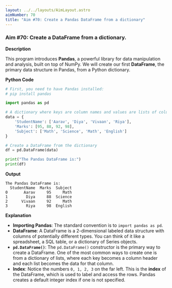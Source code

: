 ```yaml
---
layout: ../../layouts/AimLayout.astro
aimNumber: 70
title: "Aim #70: Create a Pandas DataFrame from a dictionary"
---
```


### Aim #70: Create a DataFrame from a dictionary.

**Description**

This program introduces **Pandas**, a powerful library for data manipulation and analysis, built on top of NumPy. We will create our first **DataFrame**, the primary data structure in Pandas, from a Python dictionary.

**Python Code**

```python
# First, you need to have Pandas installed:
# pip install pandas

import pandas as pd

# A dictionary where keys are column names and values are lists of column data
data = {
    'StudentName': ['Aarav', 'Diya', 'Vivaan', 'Riya'],
    'Marks': [95, 88, 92, 98],
    'Subject': ['Math', 'Science', 'Math', 'English']
}

# Create a DataFrame from the dictionary
df = pd.DataFrame(data)

print("The Pandas DataFrame is:")
print(df)
```

**Output**

```text
The Pandas DataFrame is:
  StudentName  Marks  Subject
0       Aarav     95     Math
1        Diya     88  Science
2      Vivaan     92     Math
3        Riya     98  English
```

**Explanation**

- **Importing Pandas**: The standard convention is to `import pandas as pd`.
- **DataFrame**: A DataFrame is a 2-dimensional labeled data structure with columns of potentially different types. You can think of it like a spreadsheet, a SQL table, or a dictionary of Series objects.
- **`pd.DataFrame()`**: The `pd.DataFrame()` constructor is the primary way to create a DataFrame. One of the most common ways to create one is from a dictionary of lists, where each key becomes a column header and each list becomes the data for that column.
- **Index**: Notice the numbers `0, 1, 2, 3` on the far left. This is the **index** of the DataFrame, which is used to label and access the rows. Pandas creates a default integer index if one is not specified.
